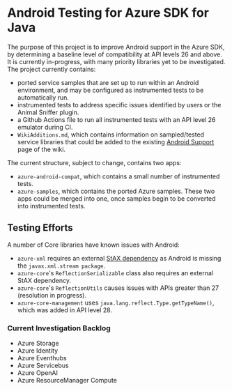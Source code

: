 # Android Testing for Azure SDK for Java
The purpose of this project is to improve Android support in the Azure SDK, by determining a baseline level of compatibility at API levels 26 and above. It is currently in-progress, with many priority libraries yet to be investigated.
The project currently contains:
- ported service samples that are set up to run within an Android environment, and may be configured as instrumented tests to be automatically run. 
- instrumented tests to address specific issues identified by users or the Animal Sniffer plugin.
- a Github Actions file to run all instrumented tests with an API level 26 emulator during CI.
- `WikiAdditions.md`, which contains information on sampled/tested service libraries that could be added to the existing [Android Support](https://github.com/Azure/azure-sdk-for-java/wiki/Android-Support) page of the wiki.

The current structure, subject to change, contains two apps:
- `azure-android-compat`, which contains a small number of instrumented tests.
- `azure-samples`, which contains the ported Azure samples.
These two apps could be merged into one, once samples begin to be converted into instrumented tests.

## Testing Efforts
A number of Core libraries have known issues with Android:
- `azure-xml` requires an external [StAX dependency](https://mvnrepository.com/artifact/stax/stax) as Android is missing the `javax.xml.stream package`.
- `azure-core`'s `ReflectionSerializable` class also requires an external StAX dependency.
- `azure-core`'s `ReflectionUtils` causes issues with APIs greater than 27 (resolution in progress).
- `azure-core-management` uses `java.lang.reflect.Type.getTypeName()`, which was added in API level 28.

### Current Investigation Backlog
- Azure Storage
- Azure Identity
- Azure Eventhubs
- Azure Servicebus
- Azure OpenAI
- Azure ResourceManager Compute
